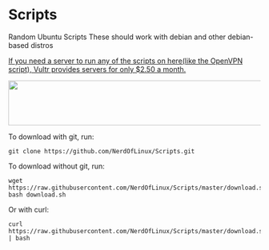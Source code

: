 # Scripts
Random Ubuntu Scripts
These should work with debian and other debian-based distros

<a href="http://www.vultr.com/?ref=7127461">If you need a server to run any of the scripts on here(like the OpenVPN script), Vultr provides servers for only $2.50 a month. </a>

<a href="https://www.vultr.com/?ref=7127461"><img src="https://www.vultr.com/media/banner_1.png" width="728" height="90"></a>

To download with git, run: 
```shell
git clone https://github.com/NerdOfLinux/Scripts.git
```

To download without git, run: 
```shell
wget https://raw.githubusercontent.com/NerdOfLinux/Scripts/master/download.sh; bash download.sh
```

Or with curl:
```shell
curl https://raw.githubusercontent.com/NerdOfLinux/Scripts/master/download.sh | bash
```
